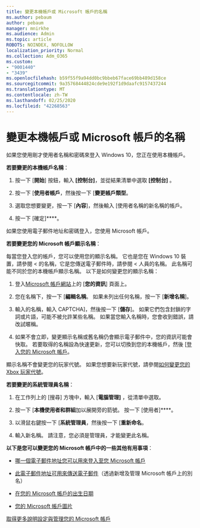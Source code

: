 ```yaml
---
title: 變更本機帳戶或 Microsoft 帳戶的名稱
ms.author: pebaum
author: pebaum
manager: mnirkhe
ms.audience: Admin
ms.topic: article
ROBOTS: NOINDEX, NOFOLLOW
localization_priority: Normal
ms.collection: Adm_O365
ms.custom:
- "9001440"
- "3439"
ms.openlocfilehash: b59f55f9a94dd0bc9bbeb67face69bb489d158ce
ms.sourcegitcommit: 9a35768444824cde9e192f1d9daafc9157437244
ms.translationtype: MT
ms.contentlocale: zh-TW
ms.lasthandoff: 02/25/2020
ms.locfileid: "42268563"
---
```

# <a name="change-the-name-of-a-local-account-or-a-microsoft-account"></a>變更本機帳戶或 Microsoft 帳戶的名稱

如果您使用剛才使用者名稱和密碼來登入 Windows 10，您正在使用本機帳戶。 

**若要變更的本機帳戶名稱**：

1. 按一下 [**開始**] 按鈕，輸入 **[控制台]**，並從結果清單中選取 **[控制台]** 。

2. 按一下 [**使用者帳戶**，然後按一下 [**變更帳戶類型**。

3. 選取您想要變更，按一下 [**內容**]，然後輸入 [使用者名稱的新名稱的帳戶。

4. 按一下 [確定]****。

如果您使用電子郵件地址和密碼登入，您使用 Microsoft 帳戶。

**若要變更您的 Microsoft 帳戶顯示名稱**：

每當您登入您的帳戶，您可以使用您的顯示名稱。 它也是您在 Windows 10 裝置，請參閱 < 的名稱，它是您傳送電子郵件時，請參閱 < 人員的名稱。 此名稱可能不同於您的本機帳戶顯示名稱。 以下是如何變更您的顯示名稱：

1. 登入[Microsoft 帳戶網站](https://account.microsoft.com/)上的 [**您的資訊**] 頁面上。

2. 您在名稱下，按一下 [**編輯名稱**。 如果未列出任何名稱，按一下 [**新增名稱**]。 

3. 輸入的名稱，輸入 CAPTCHA]，然後按一下 [**儲存**]。 如果它們包含封鎖的字詞或片語，可能不被允許某些名稱。 如果當您輸入名稱時，您會收到錯誤，請改試暱稱。

4. 如果不會立即，變更顯示名稱或舊名稱仍會顯示電子郵件中，您的資訊可能會快取。 若要取得的名稱設為快速更新，您可以切換到您的本機帳戶，然後 [[登入您的 Microsoft 帳戶](https://account.microsoft.com/)。

顯示名稱不會變更您的玩家代號。 如果您想要新玩家代號，請參閱[如何變更您的 Xbox 玩家代號](https://support.xbox.com/id-ID/account-management/change-xbox-live-gamertag)。

**若要變更的系統管理員名稱**：

1. 在工作列上的 [搜尋] 方塊中，輸入 [**電腦管理]** ，從清單中選取。

2. 按一下 [**本機使用者和群組**加以展開旁的箭號。 按一下 [使用者]****。

3. 以滑鼠右鍵按一下 [**系統管理員**，然後按一下 [**重新命名**。

4. 輸入新名稱。 請注意，您必須是管理員，才能變更此名稱。

**以下是您可以變更您的 Microsoft 帳戶中的一些其他有用事項**：

- [哪一個電子郵件地址您可以用來登入至您 Microsoft 帳戶](https://support.microsoft.com/help/4026162)

- [此電子郵件地址可用來傳送電子郵件](https://support.microsoft.com/help/12407)（透過新增及管理 Microsoft 帳戶上的別名）

- [在您的 Microsoft 帳戶的出生日期](https://support.microsoft.com/help/12411)

- [您的 Microsoft 帳戶圖片](https://support.microsoft.com/help/4026790)

[取得更多說明設定與管理您的 Microsoft 帳戶](https://support.microsoft.com/hub/4294457/microsoft-account-help#manage-account)
